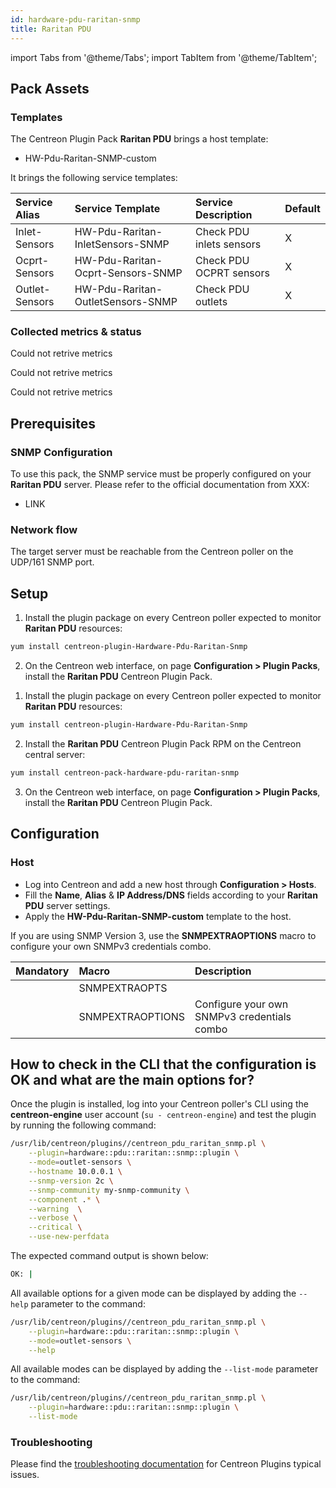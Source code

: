 ```yaml
---
id: hardware-pdu-raritan-snmp
title: Raritan PDU
---
```

import Tabs from '@theme/Tabs';
import TabItem from '@theme/TabItem';


## Pack Assets

### Templates

The Centreon Plugin Pack **Raritan PDU** brings a host template:

* HW-Pdu-Raritan-SNMP-custom

It brings the following service templates:

| Service Alias  | Service Template                  | Service Description      | Default |
|:---------------|:----------------------------------|:-------------------------|:--------|
| Inlet-Sensors  | HW-Pdu-Raritan-InletSensors-SNMP  | Check PDU inlets sensors | X       |
| Ocprt-Sensors  | HW-Pdu-Raritan-Ocprt-Sensors-SNMP | Check PDU OCPRT sensors  | X       |
| Outlet-Sensors | HW-Pdu-Raritan-OutletSensors-SNMP | Check PDU outlets        | X       |

### Collected metrics & status

<Tabs groupId="sync">
<TabItem value="Inlet-Sensors" label="Inlet-Sensors">

Could not retrive metrics

</TabItem>
<TabItem value="Ocprt-Sensors" label="Ocprt-Sensors">

Could not retrive metrics

</TabItem>
<TabItem value="Outlet-Sensors" label="Outlet-Sensors">

Could not retrive metrics

</TabItem>
</Tabs>

## Prerequisites

### SNMP Configuration

To use this pack, the SNMP service must be properly configured on your **Raritan PDU**
server. Please refer to the official documentation from XXX:
* LINK

### Network flow

The target server must be reachable from the Centreon poller on the UDP/161
SNMP port.

## Setup

<Tabs groupId="sync">
<TabItem value="Online License" label="Online License">

1. Install the plugin package on every Centreon poller expected to monitor **Raritan PDU** resources:

```bash
yum install centreon-plugin-Hardware-Pdu-Raritan-Snmp
```

2. On the Centreon web interface, on page **Configuration > Plugin Packs**, install the **Raritan PDU** Centreon Plugin Pack.

</TabItem>
<TabItem value="Offline License" label="Offline License">

1. Install the plugin package on every Centreon poller expected to monitor **Raritan PDU** resources:

```bash
yum install centreon-plugin-Hardware-Pdu-Raritan-Snmp
```

2. Install the **Raritan PDU** Centreon Plugin Pack RPM on the Centreon central server:

```bash
yum install centreon-pack-hardware-pdu-raritan-snmp
```

3. On the Centreon web interface, on page **Configuration > Plugin Packs**, install the **Raritan PDU** Centreon Plugin Pack.

</TabItem>
</Tabs>

## Configuration

### Host

* Log into Centreon and add a new host through **Configuration > Hosts**.
* Fill the **Name**, **Alias** & **IP Address/DNS** fields according to your **Raritan PDU** server settings.
* Apply the **HW-Pdu-Raritan-SNMP-custom** template to the host.

If you are using SNMP Version 3, use the **SNMPEXTRAOPTIONS** macro to configure
your own SNMPv3 credentials combo.

| Mandatory   | Macro            | Description                                  |
|:------------|:-----------------|:---------------------------------------------|
|             | SNMPEXTRAOPTS    |                                              |
|             | SNMPEXTRAOPTIONS | Configure your own SNMPv3 credentials combo  |

## How to check in the CLI that the configuration is OK and what are the main options for?

Once the plugin is installed, log into your Centreon poller's CLI using the
**centreon-engine** user account (`su - centreon-engine`) and test the plugin by
running the following command:

```bash
/usr/lib/centreon/plugins//centreon_pdu_raritan_snmp.pl \
    --plugin=hardware::pdu::raritan::snmp::plugin \
    --mode=outlet-sensors \
    --hostname 10.0.0.1 \
    --snmp-version 2c \
    --snmp-community my-snmp-community \
    --component .* \
    --warning  \
    --verbose \
    --critical \
    --use-new-perfdata
```

The expected command output is shown below:

```bash
OK: | 
```

All available options for a given mode can be displayed by adding the
`--help` parameter to the command:

```bash
/usr/lib/centreon/plugins//centreon_pdu_raritan_snmp.pl \
    --plugin=hardware::pdu::raritan::snmp::plugin \
    --mode=outlet-sensors \
    --help
```

All available modes can be displayed by adding the `--list-mode` parameter to
the command:

```bash
/usr/lib/centreon/plugins//centreon_pdu_raritan_snmp.pl \
    --plugin=hardware::pdu::raritan::snmp::plugin \
    --list-mode
```

### Troubleshooting

Please find the [troubleshooting documentation](../getting-started/how-to-guides/troubleshooting-plugins.md)
for Centreon Plugins typical issues.